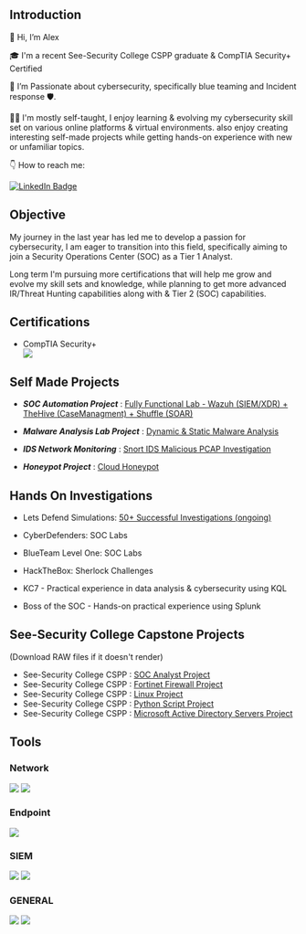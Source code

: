 ## Introduction

👋 Hi, I’m Alex 

🎓 I'm a recent See-Security College CSPP graduate & CompTIA Security+ Certified 

🚀 I’m Passionate about cybersecurity, specifically blue teaming and Incident response 🛡️.

👨‍💻 I'm mostly self-taught, I enjoy learning & evolving my cybersecurity skill set on various online platforms & virtual environments. 
also enjoy creating interesting self-made projects while getting hands-on experience with new or unfamiliar topics.

👇 How to reach me: 

 <a href="https://www.linkedin.com/in/alexander-chait-21183027b/" target="_blank">
    <img src="https://img.shields.io/badge/-LinkedIn-0072b1?&style=for-the-badge&logo=linkedin&logoColor=white" alt="LinkedIn Badge" />
</a> 

## Objective

My journey in the last year has led me to develop a passion for cybersecurity, I am eager to transition into this field, specifically aiming to join a Security Operations Center (SOC) as a Tier 1 Analyst.

Long term I'm pursuing more certifications that will help me grow and evolve my skill sets and knowledge, while planning to get more advanced IR/Threat Hunting capabilities along with & Tier 2 (SOC) capabilities. 

## Certifications

- CompTIA Security+ <div>
  <a href="https://www.credly.com/badges/1cb6498b-558c-4c24-b940-ed66a6ddce24/public_url" target="_blank">
    <img src="https://img.shields.io/badge/-Security%2B-FF0000?&style=for-the-badge&logo=CompTIA&logoColor=white" />
  </a>
</div>

## Self Made Projects

- **_SOC Automation Project_** :  [Fully Functional Lab - Wazuh (SIEM/XDR) + TheHive (CaseManagment) + Shuffle (SOAR)](https://github.com/AlexCyberDefense/Projects/blob/main/SOC%20Automation%20Project%20AlexC.pdf)
   
- **_Malware Analysis Lab Project_** : [Dynamic & Static Malware Analysis](https://github.com/AlexCyberDefense/Projects/blob/main/Malware%20Analysis%20Project%20AlexC.pdf)
  
- **_IDS Network Monitoring_** : [Snort IDS Malicious PCAP Investigation](https://github.com/AlexCyberDefense/Projects/blob/main/IDS%20Snort%20MaliciousPCAP%20Project%20AlexC.pdf)
  
- **_Honeypot Project_** : [Cloud Honeypot](https://github.com/AlexCyberDefense/Projects/blob/main/Honeypot%20Project%20AlexC.pdf)

## Hands On Investigations

- Lets Defend Simulations: [50+ Successful Investigations (ongoing)](https://github.com/AlexCyberDefense/Projects/blob/main/Lets%20Defend%20Mega%20Investigation%20%20Project%20AlexC.pdf)

- CyberDefenders: SOC Labs

- BlueTeam Level One: SOC Labs

- HackTheBox: Sherlock Challenges

- KC7 - Practical experience in data analysis & cybersecurity using KQL

- Boss of the SOC - Hands-on practical experience using Splunk 
  

## See-Security College Capstone Projects 
   (Download RAW files if it doesn't render)

- See-Security College CSPP : [SOC Analyst Project](https://github.com/XManBearPigX/Projects/blob/main/Alexander%20Chait%20-%20CSPP86%20-%20SOC%20Final%20Project%20(GITHUB).pdf)
- See-Security College CSPP : [Fortinet Firewall Project](https://github.com/XManBearPigX/Projects/blob/main/Alexander%20Chait%20-%20CSPP86%20-%20FortiGate%20Project%20(GITHUB).pdf)
- See-Security College CSPP : [Linux Project](https://github.com/XManBearPigX/Projects/blob/main/Alexander%20Chait%20-%20CSPP86%20-%20Linux%20Essentials%20Project%20(GITHUB).pdf)
- See-Security College CSPP : [Python Script Project](https://github.com/AlexCyberDefense/Projects/blob/main/Alexander%20Chait%20-%20CSPP86%20-%20Python%20Final%20Project%20(GITHUB).pdf)
- See-Security College CSPP : [Microsoft Active Directory Servers Project](https://github.com/XManBearPigX/Projects/blob/main/Alexander%20Chait%20-%20CSPP86%20-%20Microsoft%20Servers%20Project%20(GITHUB).pdf)


## Tools


### Network
<div>
    <img src="https://img.shields.io/badge/-Wireshark-1679A7?&style=for-the-badge&logo=Wireshark&logoColor=white" />
    <img src="https://img.shields.io/badge/SNORT-red?style=for-the-badge&logo=snort&logoColor=white" />
</div>

### Endpoint
<div>
    <img src="https://img.shields.io/badge/-Microsoft_Defender_for_Endpoint-00A4EF?&style=for-the-badge&logo=Microsoft&logoColor=white" />
</div>

### SIEM
<div>
    <img src="https://img.shields.io/badge/-Microsoft_Sentinel-0078D4?&style=for-the-badge&logo=Microsoft&logoColor=white" />
    <img src="https://img.shields.io/badge/-Splunk-000000?&style=for-the-badge&logo=Splunk&logoColor=white" />
</div>

### GENERAL
<div>
    <img src="https://img.shields.io/badge/BASIC_PYTHON-yellow?style=for-the-badge&logo=python" />
    <img src="https://img.shields.io/badge/-Splunk-000000?&style=for-the-badge&logo=Splunk&logoColor=white" />
</div>

